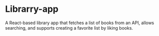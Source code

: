 # Librarry-app
A React-based library app that fetches a list of books from an API, allows searching, and supports creating a favorite list by liking books.
